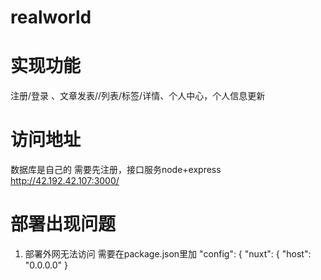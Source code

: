 # realworld

# 实现功能
注册/登录 、文章发表//列表/标签/详情、个人中心，个人信息更新

# 访问地址
数据库是自己的 需要先注册，接口服务node+express<br/>
http://42.192.42.107:3000/

# 部署出现问题
1. 部署外网无法访问
  需要在package.json里加 "config": {
    "nuxt": {
      "host": "0.0.0.0"
    }

